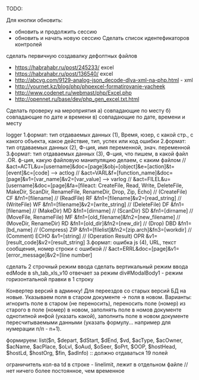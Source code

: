 TODO:

Для кнопки обновить: 
- обновить и продолжить сессию
- обновить и начать новую сессию
Сделать список идентефикаторов контролей 

сделать первичную создавалку дефолтных файлов

- https://habrahabr.ru/post/245233/ excel
- https://habrahabr.ru/post/136540/ excel
- http://abcvg.com/9129-analog-json_decode-dlya-xml-na-php.html - xml
- http://yournet.kz/blog/php/phpexcel-formatirovanie-yacheek
- http://www.codenet.ru/webmast/php/Excel.php
- http://opennet.ru/base/dev/php_gen_excel.txt.html

Сделать проверку на мероприятия a) совпадающие по месту б) совпадающие по дате и времени в) совпадающие по дате, времени и месту

logger
1.формат: тип отдаваемых данных (1), Время, юзер, с какой стр., c какого объекта, какое действие, тип, успех или код ошибки
2.формат: тип отдаваемых данных (2), Ф-ция, имя переменной, знач. переменной
3.формат: тип отдаваемых данных (3), Ф-ция, что пишем, в какой файл .OR. ф-ция, какую файловую манипуляцию делаем, с каким файлом
// &act=ACTL&u=[username]&doc=[page]&obj=[object]&e=[action]&t=[event]&c=[code] --> actlog
// &act=VARL&f=[function_name]&doc=[page]&v1=[var_name]&v2=[var_value] --> varlog
// &act=FILEL&u=[username]&doc=[page]&fa=[fileact: CreateFile, Read, Write, DeleteFile, MakeDir, ScanDir, RenameFile, RenameDir, Drop, Zip, Echo]
// (CreateFile) CF				&fn1=[filename]
// (ReadFile) RF				&fn1=[filename]&v2=[read_string]
// (WriteFile) WF				&fn1=[filename]&v2=[write_string]
// (DeleteFile) DF				&fn1=[filename]
// (MakeDir) MD					&fn1=[dirname]
// (ScanDir) SD					&fn1=[dirname]
// (MoveFile, RenameFile) MF	&fn1=[old_filename]&fn2=[new_filename]
// (MoveDir, RenameDir) RD		&fn1=[old_dir]&fn2=[new_dir]
// (Drop) DBD					&fn1=[bd_name]
// (Compress) ZIP				&fn1=[filelist]&fn2=[zip.arch]&fn3=[workdir]
// (Comment) ECHO				&v1=[string]
// (Operation Result) OPR		&v1=[result_code]&v2=[result_string]
3.формат: ошибка js (4),  URL, текст сообщения, номер строки с ошибкой
// &act=ERRL&doc=[page]&v1=[error_message]&v2=[line number]

сделать 2 строчный режим ввода
сделать вертикальный режим ввода
edMode в sh_tab_xls_v10 отвечает за режим
div#ModalBody1 - режим горизонтальной правки в 1 строку

Конвертер версий в админку! Для переездов со старых версий БД на новые.
Указываем поля в старом документе -> поля в новом. Варианты: игнорить поле в старом (не переносить), переносить поле (номер) из старого в поле (номер) в новом, заполнять поле в номов документе однотипной инфой (указать какой), заполнить поле в новом документе пересчитываемыми данными (указать формулу... например для нумерации п/п - n+1).

формируем:
	list($n, $depart, $dStart, $dEnd, $vd, $acType, $acOwner, $acName, $acPlace, $oLvl, $oAud, $oSeer, $oPrt, $OOP, $hostHead, $hostLd, $hostOrg, $fin, $adInfo)
:: должно отдаваться 19 полей

ограничитель кол-ва td в строке - linelimit, лежит в отдельном файле // нет ничего более постоянное, чем временное

